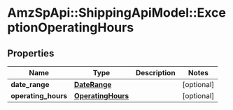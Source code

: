 # AmzSpApi::ShippingApiModel::ExceptionOperatingHours

## Properties
Name | Type | Description | Notes
------------ | ------------- | ------------- | -------------
**date_range** | [**DateRange**](DateRange.md) |  | [optional] 
**operating_hours** | [**OperatingHours**](OperatingHours.md) |  | [optional] 

